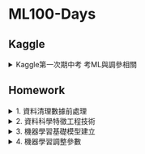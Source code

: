 # ML100-Days
## Kaggle
<details>
<summary>Kaggle第一次期中考 考ML與調參相關</summary>
  
  #### Day_048 [Data Science London + Scikit小練習](https://github.com/Lance0218/ML100-Days/blob/master/kaggle/Kaggle_Data%20Science%20London%20%2B%20Scikit-learn.ipynb)
  #### Day_049~053 
</details>

## Homework
<details>
<summary>1. 資料清理數據前處理</summary>
  
  #### Day_001 資料介紹與評估指標
  #### Day_002 EDA-1/讀取資料 EDA: Data summary
  #### Day_003 3-1如何新建一個 dataframe? 3-2 如何讀取其他資料? (非 csv 的資料)
  #### Day_004 EDA: 欄位的資料類型介紹及處理
  #### Day_005 EDA: 資料分佈
  #### Day_006 EDA: Outlier 及處理
  #### Day_007 常用的數值取代：中位數與分位數 連續數值標準化
  #### Day_008 DataFrame operation Data frame merge/常用的 DataFrame 操作
  #### Day_009 EDA: correlation/相關係數簡介
  #### Day_010 EDA from Correlation
  #### Day_011 EDA: 不同數值範圍間的特徵如何檢視/繪圖與樣式 Kernel Density Estimation
  #### Day_012 EDA: 把連續型變數離散化
  #### Day_013 把連續的變數離散化
  #### Day_014 Subplots
  #### Day_015 Heatmap & Grid-plot
  #### Day_016 模型初體驗 Logistic Regression
</details>

<details>
<summary>2. 資料科學特徵工程技術</summary>
  
  #### Day_017 特徵工程簡介
  #### Day_018 特徵類型
  #### Day_019 數值型特徵 - 補缺失值與標準化
  #### Day_020 數值型特徵 - 去除離群值
  #### Day_021 數值型特徵 - 去除偏態
  #### Day_022 類別型特徵 - 基礎處理
  #### Day_023 類別型特徵 - 均值編碼
  #### Day_024 類別型特徵 - 其他進階處理
  #### Day_025 時間型特徵
  #### Day_026 特徵組合 - 數值與數值組合
  #### Day_027 特徵組合 - 類別與數值組合
  #### Day_028 特徵選擇
  #### Day_029 特徵評估
  #### Day_030 分類型特徵優化 - 葉編碼
</details>

<details>
<summary>3. 機器學習基礎模型建立</summary>
  
  #### Day_031 機器學習概論
  #### Day_032 機器學習-流程與步驟
  #### Day_033 機器如何學習? 
  #### Day_034 訓練/測試集切分的概念
  #### Day_035 regression vs. classification
  #### Day_036 評估指標選定/evaluation metrics
  #### Day_037 regression model 介紹 - 線性迴歸/羅吉斯回歸
  #### Day_038 regression model 程式碼撰寫
  #### Day_039 regression model 介紹 - LASSO 回歸/ Ridge 回歸
  #### Day_040 regression model 程式碼撰寫
  #### Day_041 tree based model - 決策樹 (Decision Tree) 模型介紹
  #### Day_042 tree based model - 決策樹程式碼撰寫
  #### Day_043 tree based model - 隨機森林 (Random Forest) 介紹
  #### Day_044 tree based model - 隨機森林程式碼撰寫
  #### Day_045 tree based model - 梯度提升機 (Gradient Boosting Machine) 介紹
  #### Day_046 tree based model - 梯度提升機程式碼撰寫
</details>

<details>
<summary>4. 機器學習調整參數</summary>
  
  #### Day_047 超參數調整與優化
  #### Day_048 Kaggle 競賽平台介紹
</details>
